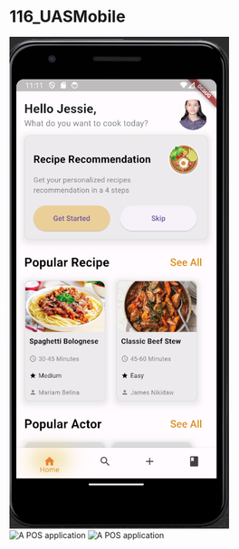 # 116_UASMobile
![A POS application](src/image/tampilan1.png)
![A POS application](src/main/tampilan2.png)
![A POS application](src/main/badge.png)
